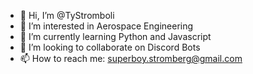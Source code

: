 - 👋 Hi, I’m @TyStromboli
- 👀 I’m interested in Aerospace Engineering
- 🌱 I’m currently learning Python and Javascript
- 💞️ I’m looking to collaborate on Discord Bots
- 📫 How to reach me: superboy.stromberg@gmail.com

<!---
TyStromboli/TyStromboli is a ✨ special ✨ repository because its `README.md` (this file) appears on your GitHub profile.
You can click the Preview link to take a look at your changes.
--->
